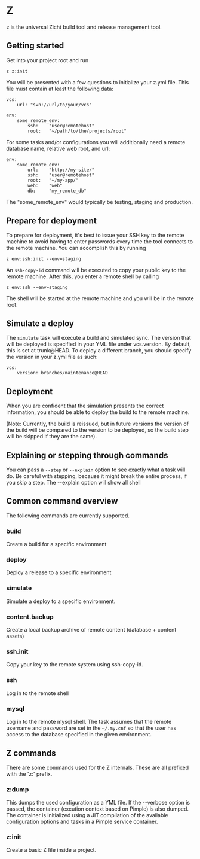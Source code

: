 # Z #
z is the universal Zicht build tool and release management tool.

## Getting started ##
Get into your project root and run

    z z:init

You will be presented with a few questions to initialize your z.yml file. This file must contain at least the following
data:

    vcs:
        url: "svn://url/to/your/vcs"

    env:
        some_remote_env:
            ssh:    "user@remotehost"
            root:   "~/path/to/the/projects/root"

For some tasks and/or configurations you will additionally need a remote database name, relative web root, and url:

    env:
        some_remote_env:
            url:    "http://my-site/"
            ssh:    "user@remotehost"
            root:   "~/my-app/"
            web:    "web"
            db:     "my_remote_db"

The "some_remote_env" would typically be testing, staging and production.

## Prepare for deployment

To prepare for deployment, it's best to issue your SSH key to the remote machine to avoid having to enter passwords
every time the tool connects to the remote machine. You can accomplish this by running

    z env:ssh:init --env=staging

An `ssh-copy-id` command will be executed to copy your public key to the remote machine. After this, you enter a
remote shell by calling

    z env:ssh --env=staging

The shell will be started at the remote machine and you will be in the remote root.

## Simulate a deploy

The `simulate` task will execute a build and simulated sync. The version that will be deployed is specified in your
YML file under vcs.version. By default, this is set at trunk@HEAD. To deploy a different branch, you should specify
the version in your z.yml file as such:

    vcs:
        version: branches/maintenance@HEAD

## Deployment

When you are confident that the simulation presents the correct information, you should be able to deploy the build
to the remote machine.

(Note: Currently, the build is reissued, but in future versions the version of the build will be compared to the
version to be deployed, so the build step will be skipped if they are the same).

## Explaining or stepping through commands
You can pass a `--step` or `--explain` option to see exactly what a task will do. Be careful with stepping, because
it might break the entire process, if you skip a step. The --explain option will show all shell

## Common command overview ##
The following commands are currently supported.

### build ###
Create a build for a specific environment

### deploy ###
Deploy a release to a specific environment

### simulate ###
Simulate a deploy to a specific environment.

### content.backup ###
Create a local backup archive of remote content (database + content assets)

### ssh.init ###
Copy your key to the remote system using ssh-copy-id.

### ssh ###
Log in to the remote shell

### mysql ###
Log in to the remote mysql shell. The task assumes that the remote username and password are set in the `~/.my.cnf`
so that the user has access to the database specified in the given environment.


## Z commands ##

There are some commands used for the Z internals. These are all prefixed with the 'z:' prefix.

### z:dump ###
This dumps the used configuration as a YML file. If the --verbose option is passed, the container (excution context
based on Pimple) is also dumped. The container is initialized using a JIT compilation of the
available configuration options and tasks in a Pimple service container.

### z:init ###
Create a basic Z file inside a project.


